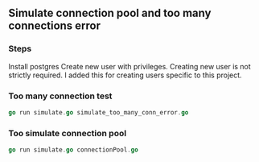 ## Simulate connection pool and too many connections error

### Steps

Install postgres
Create new user with privileges. Creating new user is not strictly required. I
added this for creating users specific to this project.

### Too many connection test

```go
go run simulate.go simulate_too_many_conn_error.go
```

### Too simulate connection pool

```go
go run simulate.go connectionPool.go
```
